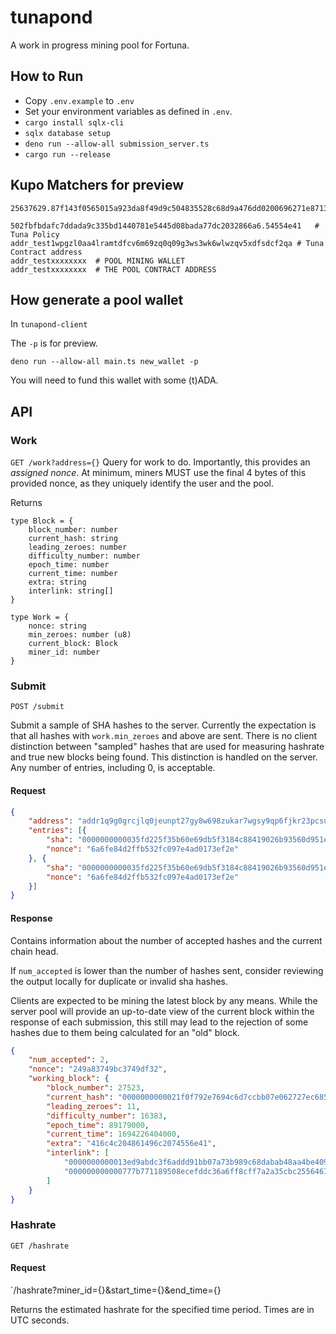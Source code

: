 # tunapond

A work in progress mining pool for Fortuna.

## How to Run
- Copy `.env.example` to `.env`
- Set your environment variables as defined in `.env`.
- `cargo install sqlx-cli`
- `sqlx database setup`
- `deno run --allow-all submission_server.ts`
- `cargo run --release`


## Kupo Matchers for preview

```
25637629.87f143f0565015a923da8f49d9c504835528c68d9a476dd0200696271e8713ac

502fbfbdafc7ddada9c335bd1440781e5445d08bada77dc2032866a6.54554e41	# Tuna Policy
addr_test1wpgzl0aa4lramtdfcv6m69zq0q09g3ws3wk6wlwzqv5xdfsdcf2qa	# Tuna Contract address
addr_testxxxxxxxx  # POOL MINING WALLET
addr_testxxxxxxxx  # THE POOL CONTRACT ADDRESS
```

## How generate a pool wallet
In `tunapond-client`

The `-p` is for preview.

```
deno run --allow-all main.ts new_wallet -p
```

You will need to fund this wallet with some (t)ADA.

## API

### Work
`GET /work?address={}`
Query for work to do. Importantly, this provides an _assigned nonce_. At minimum, miners MUST use the final 4 bytes of this provided nonce, as they uniquely identify the user and the pool.

Returns

```
type Block = {
    block_number: number
    current_hash: string
    leading_zeroes: number
    difficulty_number: number
    epoch_time: number
    current_time: number
    extra: string
    interlink: string[]
}

type Work = {
    nonce: string
	min_zeroes: number (u8)
    current_block: Block
	miner_id: number
}
```

### Submit
`POST /submit`

Submit a sample of SHA hashes to the server. Currently the expectation is that all hashes with `work.min_zeroes` and above are sent. There is no client distinction between "sampled" hashes that are used for measuring hashrate and true new blocks being found. This distinction is handled on the server. Any number of entries, including 0, is acceptable.

#### Request
```json
{
	"address": "addr1q9g0grcjlq0jeunpt27gy8w698zukar7wgsy9qp6fjkr23pcsufznxyrxw7j84uaypjvdk7yz3ft007hyx9wm6x7djssrusn86",
	"entries": [{
		"sha": "0000000000035fd225f35b60e69db5f3184c88419026b93560d951edb2636a11",
		"nonce": "6a6fe84d2ffb532fc097e4ad0173ef2e"
	}, {
		"sha": "0000000000035fd225f35b60e69db5f3184c88419026b93560d951edbfff6b3",
		"nonce": "6a6fe84d2ffb532fc097e4ad0173ef2e"
	}]
}

```

#### Response
Contains information about the number of accepted hashes and the current chain head.

If `num_accepted` is lower than the number of hashes sent, consider reviewing the output locally for duplicate or invalid sha hashes.

Clients are expected to be mining the latest block by any means. While the server pool will provide an up-to-date view of the current block within the response of each submission, this still may lead to the rejection of some hashes due to them being calculated for an "old" block. 

```json
{
	"num_accepted": 2,
	"nonce": "249a83749bc3749df32",
	"working_block": {
		"block_number": 27523,
		"current_hash": "0000000000021f0f792e7694c6d7ccbb07e062727ec6850765094c61927f5399",
		"leading_zeroes": 11,
		"difficulty_number": 16383,
		"epoch_time": 89179000,
		"current_time": 1694226404000,
		"extra": "416c4c204861496c2074556e41",
		"interlink": [
			"0000000000013ed9abdc3f6addd91bb07a73b989c68dabab48aa4be409883afa",
			"000000000000777b771189508ecefddc36a6ff8cff7a2a35cbc2556467d9ae10"
		]
	}
}
```

### Hashrate
`GET /hashrate`

#### Request
`/hashrate?miner_id={}&start_time={}&end_time={}

Returns the estimated hashrate for the specified time period. Times are in UTC seconds.
